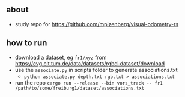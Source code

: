 ## about 

- study repo for https://github.com/mpizenberg/visual-odometry-rs

## how to run 

- download a dataset, eg `fr1/xyz` from https://cvg.cit.tum.de/data/datasets/rgbd-dataset/download
- use the `associate.py` in scripts folder to generate associations.txt
  - `python associate.py depth.txt rgb.txt > associations.txt`
- run the repo `cargo run --release --bin vors_track -- fr1 /path/to/some/freiburg1/dataset/associations.txt`
